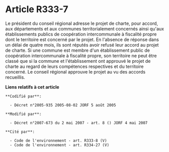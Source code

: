 # Article R333-7

Le président du conseil régional adresse le projet de charte, pour accord, aux départements et aux communes territorialement
concernés ainsi qu'aux établissements publics de coopération intercommunale à fiscalité propre dont le territoire est
concerné par le projet. En l'absence de réponse dans un délai de quatre mois, ils sont réputés avoir refusé leur accord au
projet de charte. Si une commune est membre d'un établissement public de coopération intercommunale à fiscalité propre, son
territoire ne peut être classé que si la commune et l'établissement ont approuvé le projet de charte au regard de leurs
compétences respectives et du territoire concerné. Le conseil régional approuve le projet au vu des accords recueillis.

**Liens relatifs à cet article**

	**Codifié par**:

	  - Décret n°2005-935 2005-08-02 JORF 5 août 2005

	**Modifié par**:

	  - Décret n°2007-673 du 2 mai 2007 - art. 8 () JORF 4 mai 2007

	**Cité par**:

	  - Code de l'environnement - art. R333-8 (V)
	  - Code de l'environnement - art. R334-27 (V)
